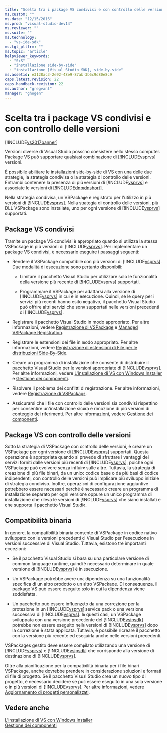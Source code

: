 ```yaml
---
title: "Scelta tra i package VS condivisi e con controllo delle versioni | Microsoft Docs"
ms.custom: ""
ms.date: "12/15/2016"
ms.prod: "visual-studio-dev14"
ms.reviewer: ""
ms.suite: ""
ms.technology: 
  - "vs-ide-sdk"
ms.tgt_pltfrm: ""
ms.topic: "article"
helpviewer_keywords: 
  - "SxS"
  - "installazione side-by-side"
  - "installazione [Visual Studio SDK], side-by-side"
ms.assetid: e3128ac3-2e92-48e9-87ab-3b6c9d80e8c9
caps.latest.revision: 22
caps.handback.revision: 22
ms.author: "gregvanl"
manager: "ghogen"
---
```

# Scelta tra i package VS condivisi e con controllo delle versioni
[!INCLUDE[vs2017banner](../code-quality/includes/vs2017banner.md)]

Versioni diverse di Visual Studio possono coesistere nello stesso computer. Package VS può supportare qualsiasi combinazione di [!INCLUDE[vsprvs](../code-quality/includes/vsprvs_md.md)] versioni.  
  
 È possibile abilitare le installazioni side\-by\-side di VS con una delle due strategie, la strategia condivisa o la strategia di controllo delle versioni. Entrambi contenere la presenza di più versioni di [!INCLUDE[vsprvs](../code-quality/includes/vsprvs_md.md)] e associate le versioni di [!INCLUDE[dnprdnshort](../code-quality/includes/dnprdnshort_md.md)].  
  
 Nella strategia condivisa, un VSPackage è registrato per l'utilizzo in più versioni di [!INCLUDE[vsprvs](../code-quality/includes/vsprvs_md.md)]. Nella strategia di controllo delle versioni, più DLL VSPackage sono installate, uno per ogni versione di [!INCLUDE[vsprvs](../code-quality/includes/vsprvs_md.md)] supportati.  
  
## Package VS condivisi  
 Tramite un package VS condivisi è appropriato quando si utilizza la stessa VSPackage in più versioni di [!INCLUDE[vsprvs](../code-quality/includes/vsprvs_md.md)]. Per implementare un package VS condivisi, è necessario eseguire i passaggi seguenti:  
  
-   Rendere il VSPackage compatibile con più versioni di [!INCLUDE[vsprvs](../code-quality/includes/vsprvs_md.md)]. Due modalità di esecuzione sono pertanto disponibili:  
  
    -   Limitare il pacchetto Visual Studio per utilizzare solo le funzionalità della versione più recente di [!INCLUDE[vsprvs](../code-quality/includes/vsprvs_md.md)] supportati.  
  
    -   Programmare il VSPackage per adattarsi alla versione di [!INCLUDE[vsprvs](../code-quality/includes/vsprvs_md.md)] in cui è in esecuzione. Quindi, se le query per i servizi più recenti hanno esito negativo, il pacchetto Visual Studio può offrire altri servizi che sono supportati nelle versioni precedenti di [!INCLUDE[vsprvs](../code-quality/includes/vsprvs_md.md)].  
  
-   Registrare il pacchetto Visual Studio in modo appropriato. Per altre informazioni, vedere [Registrazione di VSPackage](../extensibility/internals/vspackage-registration.md) e [Managed VSPackage Registration](http://msdn.microsoft.com/it-it/f69e0ea3-6a92-4639-8ca9-4c9c210e58a1).  
  
-   Registrare le estensioni dei file in modo appropriato. Per altre informazioni, vedere [Registrazione di estensioni di File per le distribuzioni Side\-By\-Side](../extensibility/registering-file-name-extensions-for-side-by-side-deployments.md).  
  
-   Creare un programma di installazione che consente di distribuire il pacchetto Visual Studio per le versioni appropriate di [!INCLUDE[vsprvs](../code-quality/includes/vsprvs_md.md)]. Per altre informazioni, vedere [L'installazione di VS con Windows Installer](../extensibility/internals/installing-vspackages-with-windows-installer.md) e [Gestione dei componenti](../extensibility/internals/component-management.md).  
  
-   Risolvere il problema dei conflitti di registrazione. Per altre informazioni, vedere [Registrazione di VSPackage](../extensibility/internals/vspackage-registration.md).  
  
-   Assicurarsi che i file con controllo delle versioni sia condivisi rispettino per consentire un'installazione sicura e rimozione di più versioni di conteggio dei riferimenti. Per altre informazioni, vedere [Gestione dei componenti](../extensibility/internals/component-management.md).  
  
## Package VS con controllo delle versioni  
 Sotto la strategia di VSPackage con controllo delle versioni, è creare un VSPackage per ogni versione di [!INCLUDE[vsprvs](../code-quality/includes/vsprvs_md.md)] supportati. Questa operazione è appropriata quando si prevede di sfruttare i vantaggi dei servizi forniti dalle versioni più recenti di [!INCLUDE[vsprvs](../code-quality/includes/vsprvs_md.md)], poiché ogni VSPackage può evolvere senza influire sulle altre. Tuttavia, la strategia di creazione di più file binari, da un unico codice base o da più basi di codice indipendenti, con controllo delle versioni può implicare più sviluppo iniziale di strategia condiviso. Inoltre, operazioni di configurazione aggiuntive potrebbero essere necessari perché è necessario creare un programma di installazione separato per ogni versione oppure un unico programma di installazione che rileva le versioni di [!INCLUDE[vsprvs](../code-quality/includes/vsprvs_md.md)] che siano installati e che supporta il pacchetto Visual Studio.  
  
## Compatibilità binaria  
 In genere, la compatibilità binaria consente di VSPackage in codice nativo sviluppato con le versioni precedenti di Visual Studio per l'esecuzione in versioni successive di Visual Studio. Tuttavia, esistono tre importanti eccezioni:  
  
-   Se il pacchetto Visual Studio si basa su una particolare versione di common language runtime, quindi è necessario determinare in quale versione di [!INCLUDE[vsprvs](../code-quality/includes/vsprvs_md.md)] è in esecuzione.  
  
-   Un VSPackage potrebbe avere una dipendenza su una funzionalità specifica di un altro prodotto o un altro VSPackage. Di conseguenza, il package VS può essere eseguito solo in cui la dipendenza viene soddisfatta.  
  
-   Un pacchetto può essere influenzato da una correzione per la protezione in un [!INCLUDE[vsprvs](../code-quality/includes/vsprvs_md.md)] service pack o una versione successiva di [!INCLUDE[vsprvs](../code-quality/includes/vsprvs_md.md)]. In questi casi, un VSPackage sviluppata con una versione precedente del [!INCLUDE[vsipsdk](../extensibility/includes/vsipsdk_md.md)] potrebbe non essere eseguito nelle versioni di [!INCLUDE[vsprvs](../code-quality/includes/vsprvs_md.md)] dopo la correzione è stata applicata. Tuttavia, è possibile ricreare il pacchetto con la versione più recente ed eseguirla anche nelle versioni precedenti.  
  
 VSPackages gestito deve essere compilato utilizzando una versione di [!INCLUDE[vsprvs](../code-quality/includes/vsprvs_md.md)] e [!INCLUDE[vsipsdk](../extensibility/includes/vsipsdk_md.md)] che corrisponde alla versione di destinazione di [!INCLUDE[vsprvs](../code-quality/includes/vsprvs_md.md)].  
  
 Oltre alla pianificazione per la compatibilità binaria per i file binari VSPackage, anche dovrebbe prendere in considerazione soluzioni e formati di file di progetto. Se il pacchetto Visual Studio crea un nuovo tipo di progetto, è necessario decidere se può essere eseguito in una sola versione o in più versioni di [!INCLUDE[vsprvs](../code-quality/includes/vsprvs_md.md)]. Per altre informazioni, vedere [Aggiornamento di progetti personalizzati](../misc/upgrading-custom-projects.md).  
  
## Vedere anche  
 [L'installazione di VS con Windows Installer](../extensibility/internals/installing-vspackages-with-windows-installer.md)   
 [Gestione dei componenti](../extensibility/internals/component-management.md)